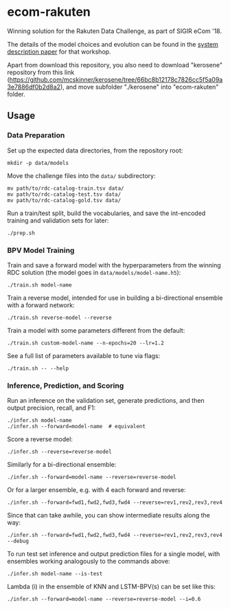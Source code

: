 # ecom-rakuten
Winning solution for the Rakuten Data Challenge, as part of SIGIR eCom '18.

The details of the model choices and evolution can be found in the [system description paper](https://sigir-ecom.github.io/ecom18DCPapers/ecom18DC_paper_9.pdf) for that workshop.

Apart from download this repository, you also need to download "kerosene" repository from this link (https://github.com/mcskinner/kerosene/tree/66bc8b12178c7826cc5f5a09a3e7886df0b2d8a2), and move subfolder "./kerosene" into "ecom-rakuten" folder.

## Usage

### Data Preparation

Set up the expected data directories, from the repository root:

```
mkdir -p data/models
```

Move the challenge files into the `data/` subdirectory:

```
mv path/to/rdc-catalog-train.tsv data/
mv path/to/rdc-catalog-test.tsv data/
mv path/to/rdc-catalog-gold.tsv data/
```

Run a train/test split, build the vocabularies, and save the int-encoded training and validation sets for later:

```
./prep.sh
```

### BPV Model Training

Train and save a forward model with the hyperparameters from the winning RDC solution (the model goes in `data/models/model-name.h5`):

```
./train.sh model-name
```

Train a reverse model, intended for use in building a bi-directional ensemble with a forward network:

```
./train.sh reverse-model --reverse
```

Train a model with some parameters different from the default:

```
./train.sh custom-model-name --n-epochs=20 --lr=1.2
```

See a full list of parameters available to tune via flags:

```
./train.sh -- --help
```

### Inference, Prediction, and Scoring

Run an inference on the validation set, generate predictions, and then output precision, recall, and F1:

```
./infer.sh model-name
./infer.sh --forward=model-name  # equivalent
```

Score a reverse model:

```
./infer.sh --reverse=reverse-model
```

Similarly for a bi-directional ensemble:

```
./infer.sh --forward=model-name --reverse=reverse-model
```

Or for a larger ensemble, e.g. with 4 each forward and reverse:

```
./infer.sh --forward=fwd1,fwd2,fwd3,fwd4 --reverse=rev1,rev2,rev3,rev4
```

Since that can take awhile, you can show intermediate results along the way:

```
./infer.sh --forward=fwd1,fwd2,fwd3,fwd4 --reverse=rev1,rev2,rev3,rev4 --debug
```

To run test set inference and output prediction files for a single model, with ensembles working analogously to the commands above:

```
./infer.sh model-name --is-test
```

Lambda (i) in the ensemble of KNN and LSTM-BPV(s) can be set like this:
```
./infer.sh --forward=model-name --reverse=reverse-model --i=0.6
```
